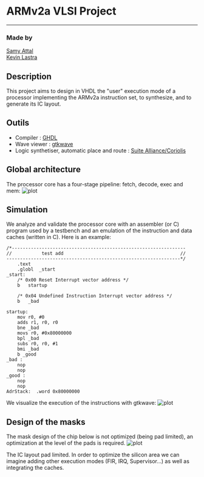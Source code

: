# ARMv2a VLSI Project
***
### Made by
[Samy Attal](https://github.com/Samy-Attal) \
[Kevin Lastra](https://github.com/kevinlastra)
## Description 
This project aims to design in VHDL the "user" execution mode of a processor implementing the ARMv2a instruction set, to synthesize, and to generate its IC layout.

## Outils
- Compiler : [GHDL](https://github.com/ghdl/ghdl)
- Wave viewer : [gtkwave](http://gtkwave.sourceforge.net/)
- Logic synthetiser, automatic place and route : [Suite Alliance/Coriolis](http://coriolis.lip6.fr/) 

## Global architecture
The processor core has a four-stage pipeline: fetch, decode, exec and mem:
![plot](./images/global_architecture.png?raw=true "global_architecture")


## Simulation 
We analyze and validate the processor core with an assembler (or C) program used by a testbench and an emulation of the instruction and data caches (written in C). Here is an example: 
```armasm
/*----------------------------------------------------------------
//           test add                                           //
----------------------------------------------------------------*/
	.text
	.globl	_start 
_start:               
	/* 0x00 Reset Interrupt vector address */
	b	startup
	
	/* 0x04 Undefined Instruction Interrupt vector address */
	b	_bad

startup:                        
	mov r0, #0                  
	adds r1, r0, r0             
	bne _bad                    
	movs r0, #0x80000000        
	bpl _bad                    
	subs r0, r0, #1             
	bmi _bad                    
	b _good                   
_bad : 
	nop                         
	nop
_good :
	nop
	nop
AdrStack:  .word 0x80000000
```

We visualize the execution of the instructions with gtkwave: 
![plot](./images/testbench.png?raw=true "testbench") 

## Design of the masks 
The mask design of the chip below is not optimized (being pad limited), an optimization at the level of the pads is required.
![plot](./images/chip.png?raw=true "chip")

The IC layout pad limited. In order to optimize the silicon area we can imagine adding other execution modes (FIR, IRQ, Supervisor...) as well as integrating the caches.
